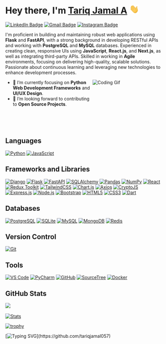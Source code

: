 # Hey there, I'm [Tariq Jamal A](https://github.com/tariqjamal057/) <img src="https://raw.githubusercontent.com/ABSphreak/ABSphreak/master/gifs/Hi.gif" width="30px">

[![LinkedIn Badge](https://img.shields.io/badge/-tariqjamal-0077b5?style=flat&logo=Linkedin&logoColor=white)](https://www.linkedin.com/in/tariq-jamal-it/)
[![Gmail Badge](https://img.shields.io/badge/-tariqjamal4267324@gmail.com-red?style=flat&logo=Gmail&logoColor=white)](mailto:tariqjamal4267324@gmail.com)
[![Instagram Badge](https://img.shields.io/badge/-tariqjamal_it-555?style=flat&logo=Instagram&logoColor=white)](https://www.instagram.com/tariqjamal_it/)

I'm proficient in building and maintaining robust web applications using **Flask** and **FastAPI**, with a strong background in developing RESTful APIs and working with **PostgreSQL** and **MySQL** databases. Experienced in creating clean, responsive UIs using **JavaScript**, **React.js**, and **Next.js**, as well as integrating third-party APIs. Skilled in working in **Agile** environments, focusing on delivering high-quality, scalable solutions. Passionate about continuous learning and leveraging new technologies to enhance development processes.

<img align="right" src="https://media4.giphy.com/media/qgQUggAC3Pfv687qPC/giphy.gif" width="230" height="190" alt="Coding Gif">

- 🌱 I’m currently focusing on **Python Web Development Frameworks** and **UI/UX Design**.
- 💬 I’m looking forward to contributing to **Open Source Projects**.

<br/>
<br/>
<br/>


## Languages
[![Python](https://img.shields.io/badge/Python-3776AB?style=for-the-badge&logo=python&logoColor=white)](https://www.python.org/)
[![JavaScript](https://img.shields.io/badge/JavaScript-F7DF1E?style=for-the-badge&logo=javascript&logoColor=white)](https://developer.mozilla.org/en-US/docs/Web/JavaScript)

## Frameworks and Libraries
[![Django](https://img.shields.io/badge/Django-092E20?style=for-the-badge&logo=django&logoColor=white)](https://www.djangoproject.com/)
[![Flask](https://img.shields.io/badge/Flask-0C0C0C?style=for-the-badge&logo=flask&logoColor=white)](https://flask.palletsprojects.com/en/3.0.x/)
[![FastAPI](https://img.shields.io/badge/FastAPI-009688?style=for-the-badge&logo=fastapi&logoColor=white)](https://fastapi.tiangolo.com/)
[![SQLAlchemy](https://img.shields.io/badge/SQLAlchemy-FF5733?style=for-the-badge&logo=sqlalchemy&logoColor=white)](https://www.sqlalchemy.org/)
[![Pandas](https://img.shields.io/badge/Pandas-150458?style=for-the-badge&logo=pandas&logoColor=white)](https://pandas.pydata.org/)
[![NumPy](https://img.shields.io/badge/NumPy-013243?style=for-the-badge&logo=numpy&logoColor=white)](https://numpy.org/)
[![React](https://img.shields.io/badge/React-61DAFB?style=for-the-badge&logo=react&logoColor=white)](https://react.dev/)
[![Redux Toolkit](https://img.shields.io/badge/Redux_Toolkit-764ABC?style=for-the-badge&logo=redux&logoColor=white)](https://redux-toolkit.js.org/)
[![TailwindCSS](https://img.shields.io/badge/Tailwind_CSS-38B2AC?style=for-the-badge&logo=tailwind-css&logoColor=white)](https://tailwindcss.com/)
[![Chart.js](https://img.shields.io/badge/Chart.js-FF6384?style=for-the-badge&logo=chart.js&logoColor=white)](https://www.chartjs.org/)
[![Axios](https://img.shields.io/badge/Axios-5A29E4?style=for-the-badge&logo=axios&logoColor=white)](https://axios-http.com/)
[![CryptoJS](https://img.shields.io/badge/CryptoJS-e3f30c?style=for-the-badge&logo=crypto.js&logoColor=white)](https://cryptojs.gitbook.io/)
[![Express.js](https://img.shields.io/badge/Express.js-3c873a?style=for-the-badge&logo=express&logoColor=white)](https://expressjs.com/)
[![Node.js](https://img.shields.io/badge/Node.js-339933?style=for-the-badge&logo=node.js&logoColor=white)](https://nodejs.org/)
[![Bootstrap](https://img.shields.io/badge/Bootstrap-7952B3?style=for-the-badge&logo=bootstrap&logoColor=white)](https://getbootstrap.com/)
[![HTML5](https://img.shields.io/badge/HTML5-E34F26?style=for-the-badge&logo=html5&logoColor=white)](https://html.com/)
[![CSS3](https://img.shields.io/badge/CSS3-1572B6?style=for-the-badge&logo=css3&logoColor=white)](https://css.com/)
[![Dart](https://img.shields.io/badge/Dart-0175C2?style=for-the-badge&logo=dart&logoColor=white)](https://www.dart.dev/)

## Databases
[![PostgreSQL](https://img.shields.io/badge/PostgreSQL-336791?style=for-the-badge&logo=postgresql&logoColor=white)](https://www.postgresql.org/)
[![SQLite](https://img.shields.io/badge/SQLite-003B57?style=for-the-badge&logo=sqlite&logoColor=white)](https://sqlite.org/)
[![MySQL](https://img.shields.io/badge/MySQL-4479A1?style=for-the-badge&logo=mysql&logoColor=white)](https://mysql.com/)
[![MongoDB](https://img.shields.io/badge/MongoDB-47A248?style=for-the-badge&logo=mongodb&logoColor=white)](https://mongodb.com/)
[![Redis](https://img.shields.io/badge/Redis-D92B21?style=for-the-badge&logo=redis&logoColor=white)](https://redis.io/)

## Version Control
[![Git](https://img.shields.io/badge/Git-F05032?style=for-the-badge&logo=git&logoColor=white)](https://git-scm.com/)

## Tools
[![VS Code](https://img.shields.io/badge/VS_Code-007ACC?style=for-the-badge&logo=visual-studio-code&logoColor=white)](https://code.visualstudio.com/)
[![PyCharm](https://img.shields.io/badge/PyCharm-646464?style=for-the-badge&logo=pycharm&logoColor=white)](https://www.jetbrains.com/pycharm/)
[![GitHub](https://img.shields.io/badge/GitHub-181717?style=for-the-badge&logo=github&logoColor=white)](https://github.com/)
[![SourceTree](https://img.shields.io/badge/SourceTree-0052CC?style=for-the-badge&logo=sourcetree&logoColor=white)](https://www.sourcetreeapp.com/)
[![Docker](https://img.shields.io/badge/Docker-2496ED?style=for-the-badge&logo=docker&logoColor=white)](https://www.docker.com/)

##  GitHub Stats
<img width="830" src="https://github-readme-activity-graph.vercel.app/graph?username=tariqjamal057&bg_color=21232a&color=a8eeff&line=61dafb&point=f0fcff&area=true&hide_border=false" />

[![Stats](https://github-readme-stats.vercel.app/api?username=tariqjamal057&show_icons=true&theme=algolia)](https://github.com/tariqjamal057)

[![trophy](https://github-profile-trophy.vercel.app/?username=tariqjamal057)](https://github.com/ryo-ma/github-profile-trophy)

[![Typing SVG](https://readme-typing-svg.herokuapp.com/?lines=Thanks+For+Visiting!!&center=true&color="050f2c")](https://github.com/tariqjamal057)
